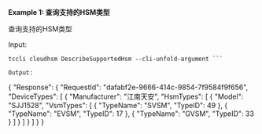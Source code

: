 **Example 1: 查询支持的HSM类型**

查询支持的HSM类型

Input: 

```
tccli cloudhsm DescribeSupportedHsm --cli-unfold-argument ```

Output: 
```
{
    "Response": {
        "RequestId": "dafabf2e-9666-414c-9854-7f9584f9f656",
        "DeviceTypes": [
            {
                "Manufacturer": "江南天安",
                "HsmTypes": [
                    {
                        "Model": "SJJ1528",
                        "VsmTypes": [
                            {
                                "TypeName": "SVSM",
                                "TypeID": 49
                            },
                            {
                                "TypeName": "EVSM",
                                "TypeID": 17
                            },
                            {
                                "TypeName": "GVSM",
                                "TypeID": 33
                            }
                        ]
                    }
                ]
            }
        ]
    }
}
```

